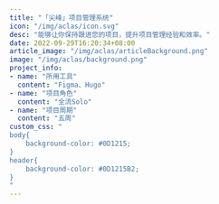 ```yaml
---
title: "「尖峰」项目管理系统"
icon: "/img/aclas/icon.svg"
desc: "能够让你保持跟进您的项目，提升项目管理经验和效率。"
date: 2022-09-29T16:20:34+08:00
article_image: "/img/aclas/articleBackground.png"
image: "/img/aclas/background.png"
project_info:
- name: "所用工具"
  content: "Figma、Hugo"
- name: "项目角色"
  content: "全流Solo"
- name: "项目周期"
  content: "五周"
custom_css: "
body{
    background-color: #0D1215;
}
header{
    background-color: #0D1215B2;
}
"
---
```


